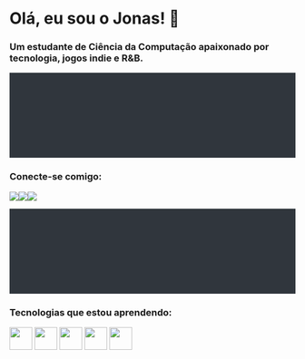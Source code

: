 # Olá, eu sou o Jonas! 👋

### Um estudante de Ciência da Computação apaixonado por tecnologia, jogos indie e R&B.

<img width="100%" src="data:image/svg+xml;utf8,<svg xmlns='http://www.w3.org/2000/svg' viewBox='0 0 1000 4' preserveAspectRatio='none'><rect width='100%' height='100%' fill='%2330363d'/></svg>">

### Conecte-se comigo:
<a href="https://www.linkedin.com/in/jonas-tavares-984315160/" target="_blank"><img src="https://img.shields.io/badge/-LinkedIn-%230077B5?style=for-the-badge&logo=linkedin&logoColor=white"></a><a href="https://www.instagram.com/SEU_USUARIO_AQUI/" target="_blank"><img src="https://img.shields.io/badge/-Instagram-%23E4405F?style=for-the-badge&logo=instagram&logoColor=white"></a><a href="mailto:jonastavares98@gmail.com" target="_blank"><img src="https://img.shields.io/badge/-Gmail-%23333?style=for-the-badge&logo=gmail&logoColor=white"></a>

<img width="100%" src="data:image/svg+xml;utf8,<svg xmlns='http://www.w3.org/2000/svg' viewBox='0 0 1000 4' preserveAspectRatio='none'><rect width='100%' height='100%' fill='%2330363d'/></svg>">

### Tecnologias que estou aprendendo:
<p align="left">
  <img src="https://cdn.jsdelivr.net/gh/devicons/devicon/icons/html5/html5-original.svg" width="40" height="40"/>
  <img src="https://cdn.jsdelivr.net/gh/devicons/devicon/icons/css3/css3-original.svg" width="40" height="40"/>
  <img src="https://cdn.jsdelivr.net/gh/devicons/devicon/icons/javascript/javascript-original.svg" width="40" height="40"/>
  <img src="https://cdn.jsdelivr.net/gh/devicons/devicon/icons/python/python-original.svg" width="40" height="40"/>
  <img src="https://cdn.jsdelivr.net/gh/devicons/devicon/icons/git/git-original.svg" width="40" height="40"/>
</p>
